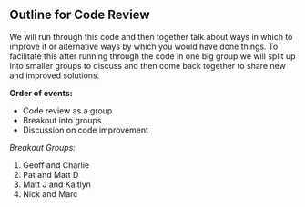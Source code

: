 ## Outline for Code Review

We will run through this code and then together talk about ways in which to improve it or alternative ways by which you would have done things.  To facilitate this after running through the code in one big group we will split up into smaller groups to discuss and then come back together to share new and improved solutions.

**Order of events:**
* Code review as a group
* Breakout into groups
* Discussion on code improvement


*Breakout Groups:*  
1) Geoff and Charlie  
2) Pat and Matt D  
3) Matt J and Kaitlyn  
4) Nick and Marc  







